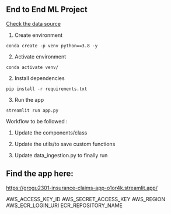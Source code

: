 
## End to End ML Project



[Check the data source](https://databricks-prod-cloudfront.cloud.databricks.com/public/4027ec902e239c93eaaa8714f173bcfc/4954928053318020/1058911316420443/167703932442645/latest.html)


1. Create environment

`conda create -p venv python==3.8 -y`

2. Activate environment

`conda activate venv/`

2. Install dependencies

`pip install -r requirements.txt`

3. Run the app

`streamlit run app.py`


Workflow to be followed : 

1. Update the components/class

2. Update the utils/to save custom functions

3. Update data_ingestion.py to finally run


## Find the app here:

https://grogu2301-insurance-claims-app-o1or4k.streamlit.app/

AWS_ACCESS_KEY_ID
AWS_SECRET_ACCESS_KEY
AWS_REGION
AWS_ECR_LOGIN_URI
ECR_REPOSITORY_NAME